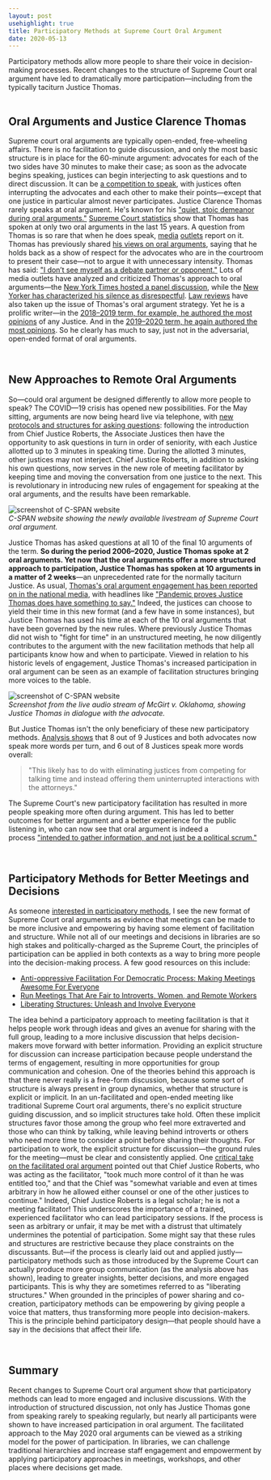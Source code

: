 ```yaml
---
layout: post
usehighlight: true
title: Participatory Methods at Supreme Court Oral Argument
date: 2020-05-13
---
```



Participatory methods allow more people to share their voice in decision-making processes. Recent changes to the structure of Supreme Court oral argument have led to dramatically more participation—including from the typically taciturn Justice Thomas.
<br>
<br>
## Oral Arguments and Justice Clarence Thomas

Supreme court oral arguments are typically open-ended, free-wheeling affairs. There is no facilitation to guide discussion, and only the most basic structure is in place for the 60-minute argument: advocates for each of the two sides have 30 minutes to make their case; as soon as the advocate begins speaking, justices can begin interjecting to ask questions and to direct discussion. It can be [a competition to speak](https://empiricalscotus.com/2019/05/06/competition-to-speak/), with justices often interrupting the advocates and each other to make their points—except that one justice in particular almost never participates. Justice Clarence Thomas rarely speaks at oral argument. He's known for his ["quiet, stoic demeanor during oral arguments."](https://www.oyez.org/justices/clarence_thomas) [Supreme Court statistics](https://www.scotusblog.com/reference/stat-pack/) show that Thomas has spoken at only two oral arguments in the last 15 years. A question from Thomas is so rare that when he does speak, [media](https://www.nytimes.com/2019/03/20/us/politics/clarence-thomas-speaks-supreme-court.html) [outlets](https://www.cnn.com/2016/02/29/politics/supreme-court-clarence-thomas-10-year-streak-question/index.html) report on it. Thomas has previously shared [his views on oral arguments](https://www.huffpost.com/entry/justice-thomas-hasnt-uttered-a-word-from-the-bench-in-10-years_n_56afd8a4e4b09214b14f4307), saying that he holds back as a show of respect for the advocates who are in the courtroom to present their case—not to argue it with unnecessary intensity. Thomas has said: ["I don’t see myself as a debate partner or opponent."](https://legaltimes.typepad.com/files/garner-transcripts-1.pdf) Lots of media outlets have analyzed and criticized Thomas's approach to oral arguments—the [New York Times hosted a panel discussion](https://www.nytimes.com/roomfordebate/2011/02/16/does-clarence-thomass-silence-matter), while the [New Yorker has characterized his silence as disrespectful](https://www.newyorker.com/news/daily-comment/clarence-thomass-disgraceful-silence). [Law reviews](https://www.carltonfields.com/Libraries/CarltonFields/Documents/Publications/why-justice-thomas-should-speak-at-oral-argument.pdf) have also taken up the issue of Thomas's oral argument strategy. Yet he is a prolific writer—in the [2018–2019 term, for example, he authored the most opinions](https://www.scotusblog.com/wp-content/uploads/2019/07/StatPack_OT18-7_30_19-8.pdf) of any Justice. And in the [2019–2020 term, he again authored the most opinions](https://www.scotusblog.com/wp-content/uploads/2020/07/Total-opinion-authorship-7.10.20.pdf). So he clearly has much to say, just not in the adversarial, open-ended format of oral arguments.

<br>

## New Approaches to Remote Oral Arguments

So—could oral argument be designed differently to allow more people to speak? The COVID—19 crisis has opened new possibilities. For the May sitting, arguments are now being heard live via telephone, with [new protocols and structures for asking questions](https://www.supremecourt.gov/publicinfo/press/pressreleases/pr_04-28-20): following the introduction from Chief Justice Roberts, the Associate Justices then have the opportunity to ask questions in turn in order of seniority, with each Justice allotted up to 3 minutes in speaking time. During the allotted 3 minutes, other justices may not interject. Chief Justice Roberts, in addition to asking his own questions, now serves in the new role of meeting facilitator by keeping time and moving the conversation from one justice to the next. This is revolutionary in introducing new rules of engagement for speaking at the oral arguments, and the results have been remarkable. 

<img style="display: block;" class="img-fluid" src="/assets/img/participatory_supreme_court_oral_argument.jpg" alt="screenshot of C-SPAN website">
<em>C-SPAN website showing the newly available livestream of Supreme Court oral argument.</em>

Justice Thomas has asked questions at all 10 of the final 10 arguments of the term. **So during the period 2006–2020, Justice Thomas spoke at 2 oral arguments. Yet now that the oral arguments offer a more structured approach to participation, Justice Thomas has spoken at 10 arguments in a matter of 2 weeks**—an unprecedented rate for the normally taciturn Justice. As usual, [Thomas's oral argument engagement has been reported on in the national media](https://www.latimes.com/opinion/story/2020-05-04/clarence-thomas-supreme-court-oral-arguments-livestream), with headlines like ["Pandemic proves Justice Thomas does have something to say."](https://thehill.com/opinion/judiciary/496539-pandemic-proves-justice-thomas-does-have-something-to-say) Indeed, the justices can choose to yield their time in this new format (and a few have in some instances), but Justice Thomas has used his time at each of the 10 oral arguments that have been governed by the new rules. Where previously Justice Thomas did not wish to "fight for time" in an unstructured meeting, he now diligently contributes to the argument with the new facilitation methods that help all participants know how and when to participate. Viewed in relation to his historic levels of engagement, Justice Thomas's increased participation in oral argument can be seen as an example of facilitation structures bringing more voices to the table. 

<img style="display: block;" class="img-fluid" src="/assets/img/participatory_supreme_court_thomas.jpg" alt="screenshot of C-SPAN website">
<em>Screenshot from the live audio stream of McGirt v. Oklahoma, showing Justice Thomas in dialogue with the advocate.</em>

But Justice Thomas isn't the only beneficiary of these new participatory methods. [Analysis shows](https://empiricalscotus.com/2020/05/07/changes-in-supreme-court-oral-argument-format/) that 8 out of 9 Justices and both advocates now speak more words per turn, and 6 out of 8 Justices speak more words overall:

> "This likely has to do with eliminating justices from competing for talking time and instead offering them uninterrupted interactions with the attorneys."

The Supreme Court's new participatory facilitation has resulted in more people speaking more often during argument. This has led to better outcomes for better argument and a better experience for the public listening in, who can now see that oral argument is indeed a process ["intended to gather information, and not just be a political scrum."](https://www.scotusblog.com/2020/05/live-audio-for-oral-arguments/)

<br>

## Participatory Methods for Better Meetings and Decisions

As someone [interested in participatory methods](http://dx.doi.org/10.3998/weave.12535642.0001.901), I see the new format of Supreme Court oral arguments as evidence that meetings can be made to be more inclusive and empowering by having some element of facilitation and structure. While not all of our meetings and decisions in libraries are so high stakes and politically-charged as the Supreme Court, the principles of participation can be applied in both contexts as a way to bring more people into the decision-making process. A few good resources on this include:

*   [Anti-oppressive Facilitation For Democratic Process: Making Meetings Awesome For Everyone](https://web.archive.org/web/20200307053742/https://aorta.coop/portfolio_page/anti-oppressive-facilitation/)
*   [Run Meetings That Are Fair to Introverts, Women, and Remote Workers](https://hbr.org/2016/04/run-meetings-that-are-fair-to-introverts-women-and-remote-workers)
*   [Liberating Structures: Unleash and Involve Everyone](https://medium.com/the-liberators/liberating-structures-unleash-and-involve-everyone-7a15ef57327)

The idea behind a participatory approach to meeting facilitation is that it helps people work through ideas and gives an avenue for sharing with the full group, leading to a more inclusive discussion that helps decision-makers move forward with better information. Providing an explicit structure for discussion can increase participation because people understand the terms of engagement, resulting in more opportunities for group communication and cohesion. One of the theories behind this approach is that there never really is a free-form discussion, because some sort of structure is always present in group dynamics, whether that structure is explicit or implicit. In an un-facilitated and open-ended meeting like traditional Supreme Court oral arguments, there's no explicit structure guiding discussion, and so implicit structures take hold. Often these implicit structures favor those among the group who feel more extraverted and those who can think by talking, while leaving behind introverts or others who need more time to consider a point before sharing their thoughts. For participation to work, the explicit structure for discussion—the ground rules for the meeting—must be clear and consistently applied. One [critical take on the facilitated oral argument](https://www.scotusblog.com/2020/07/scotustalk-term-review-lyle-denniston/) pointed out that Chief Justice Roberts, who was acting as the facilitator, "took much more control of it than he was entitled too," and that the Chief was "somewhat variable and even at times arbitrary in how he allowed either counsel or one of the other justices to continue." Indeed, Chief Justice Roberts is a legal scholar; he is not a meeting facilitator! This underscores the importance of a trained, experienced facilitator who can lead participatory sessions. If the process is seen as arbitrary or unfair, it may be met with a distrust that ultimately undermines the potential of participation. Some might say that these rules and structures are restrictive because they place constraints on the discussants. But—if the process is clearly laid out and applied justly—participatory methods such as those introduced by the Supreme Court can actually produce more group communication (as the analysis above has shown), leading to greater insights, better decisions, and more engaged participants. This is why they are sometimes referred to as "liberating structures." When grounded in the principles of power sharing and co-creation, participatory methods can be empowering by giving people a voice that matters, thus transforming more people into decision-makers. This is the principle behind participatory design—that people should have a say in the decisions that affect their life.

<br>

## Summary

Recent changes to Supreme Court oral argument show that participatory methods can lead to more engaged and inclusive discussions. With the introduction of structured discussion, not only has Justice Thomas gone from speaking rarely to speaking regularly, but nearly all participants were shown to have increased participation in oral argument. The facilitated approach to the May 2020 oral arguments can be viewed as a striking model for the power of participation. In libraries, we can challenge traditional hierarchies and increase staff engagement and empowerment by applying participatory approaches in meetings, workshops, and other places where decisions get made.

